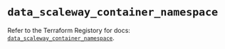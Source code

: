# `data_scaleway_container_namespace`

Refer to the Terraform Registory for docs: [`data_scaleway_container_namespace`](https://registry.terraform.io/providers/scaleway/scaleway/2.22.0/docs/data-sources/container_namespace).
